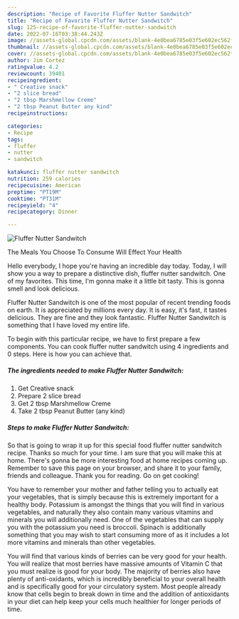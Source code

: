 ```yaml
---
description: "Recipe of Favorite Fluffer Nutter Sandwitch"
title: "Recipe of Favorite Fluffer Nutter Sandwitch"
slug: 125-recipe-of-favorite-fluffer-nutter-sandwitch
date: 2022-07-16T03:38:44.243Z
image: //assets-global.cpcdn.com/assets/blank-4e0bea6785e03f5e602ec562f230caae08da540cada707380b4fe1bbebba43da.png
thumbnail: //assets-global.cpcdn.com/assets/blank-4e0bea6785e03f5e602ec562f230caae08da540cada707380b4fe1bbebba43da.png
cover: //assets-global.cpcdn.com/assets/blank-4e0bea6785e03f5e602ec562f230caae08da540cada707380b4fe1bbebba43da.png
author: Jim Cortez
ratingvalue: 4.2
reviewcount: 39401
recipeingredient:
- " Creative snack"
- "2 slice bread"
- "2 tbsp Marshmellow Creme"
- "2 tbsp Peanut Butter any kind"
recipeinstructions:

categories:
- Recipe
tags:
- fluffer
- nutter
- sandwitch

katakunci: fluffer nutter sandwitch 
nutrition: 259 calories
recipecuisine: American
preptime: "PT19M"
cooktime: "PT31M"
recipeyield: "4"
recipecategory: Dinner

---
```



![Fluffer Nutter Sandwitch](//assets-global.cpcdn.com/assets/blank-4e0bea6785e03f5e602ec562f230caae08da540cada707380b4fe1bbebba43da.png)

The Meals You Choose To Consume Will Effect Your Health

Hello everybody, I hope you're having an incredible day today. Today, I will show you a way to prepare a distinctive dish, fluffer nutter sandwitch. One of my favorites. This time, I'm gonna make it a little bit tasty. This is gonna smell and look delicious.



Fluffer Nutter Sandwitch is one of the most popular of recent trending foods on earth. It is appreciated by millions every day. It is easy, it's fast, it tastes delicious. They are fine and they look fantastic. Fluffer Nutter Sandwitch is something that I have loved my entire life.


To begin with this particular recipe, we have to first prepare a few components. You can cook fluffer nutter sandwitch using 4 ingredients and 0 steps. Here is how you can achieve that.

<!--inarticleads1-->

##### The ingredients needed to make Fluffer Nutter Sandwitch:

1. Get  Creative snack
1. Prepare 2 slice bread
1. Get 2 tbsp Marshmellow Creme
1. Take 2 tbsp Peanut Butter (any kind)




<!--inarticleads2-->

##### Steps to make Fluffer Nutter Sandwitch:





So that is going to wrap it up for this special food fluffer nutter sandwitch recipe. Thanks so much for your time. I am sure that you will make this at home. There's gonna be more interesting food at home recipes coming up. Remember to save this page on your browser, and share it to your family, friends and colleague. Thank you for reading. Go on get cooking!

You have to remember your mother and father telling you to actually eat your vegetables, that is simply because this is extremely important for a healthy body. Potassium is amongst the things that you will find in various vegetables, and naturally they also contain many various vitamins and minerals you will additionally need. One of the vegetables that can supply you with the potassium you need is broccoli. Spinach is additionally something that you may wish to start consuming more of as it includes a lot more vitamins and minerals than other vegetables.

You will find that various kinds of berries can be very good for your health. You will realize that most berries have massive amounts of Vitamin C that you must realize is good for your body. The majority of berries also have plenty of anti-oxidants, which is incredibly beneficial to your overall health and is specifically good for your circulatory system. Most people already know that cells begin to break down in time and the addition of antioxidants in your diet can help keep your cells much healthier for longer periods of time.

